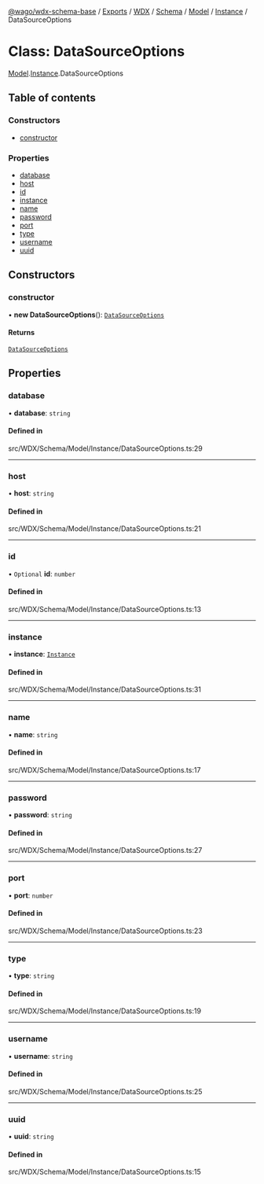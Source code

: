 [@wago/wdx-schema-base](../README.md) / [Exports](../modules.md) / [WDX](../modules/WDX.md) / [Schema](../modules/WDX.Schema.md) / [Model](../modules/WDX.Schema.Model.md) / [Instance](../modules/WDX.Schema.Model.Instance.md) / DataSourceOptions

# Class: DataSourceOptions

[Model](../modules/WDX.Schema.Model.md).[Instance](../modules/WDX.Schema.Model.Instance.md).DataSourceOptions

## Table of contents

### Constructors

- [constructor](WDX.Schema.Model.Instance.DataSourceOptions.md#constructor)

### Properties

- [database](WDX.Schema.Model.Instance.DataSourceOptions.md#database)
- [host](WDX.Schema.Model.Instance.DataSourceOptions.md#host)
- [id](WDX.Schema.Model.Instance.DataSourceOptions.md#id)
- [instance](WDX.Schema.Model.Instance.DataSourceOptions.md#instance)
- [name](WDX.Schema.Model.Instance.DataSourceOptions.md#name)
- [password](WDX.Schema.Model.Instance.DataSourceOptions.md#password)
- [port](WDX.Schema.Model.Instance.DataSourceOptions.md#port)
- [type](WDX.Schema.Model.Instance.DataSourceOptions.md#type)
- [username](WDX.Schema.Model.Instance.DataSourceOptions.md#username)
- [uuid](WDX.Schema.Model.Instance.DataSourceOptions.md#uuid)

## Constructors

### constructor

• **new DataSourceOptions**(): [`DataSourceOptions`](WDX.Schema.Model.Instance.DataSourceOptions.md)

#### Returns

[`DataSourceOptions`](WDX.Schema.Model.Instance.DataSourceOptions.md)

## Properties

### database

• **database**: `string`

#### Defined in

src/WDX/Schema/Model/Instance/DataSourceOptions.ts:29

___

### host

• **host**: `string`

#### Defined in

src/WDX/Schema/Model/Instance/DataSourceOptions.ts:21

___

### id

• `Optional` **id**: `number`

#### Defined in

src/WDX/Schema/Model/Instance/DataSourceOptions.ts:13

___

### instance

• **instance**: [`Instance`](WDX.Schema.Model.Instance.Instance.md)

#### Defined in

src/WDX/Schema/Model/Instance/DataSourceOptions.ts:31

___

### name

• **name**: `string`

#### Defined in

src/WDX/Schema/Model/Instance/DataSourceOptions.ts:17

___

### password

• **password**: `string`

#### Defined in

src/WDX/Schema/Model/Instance/DataSourceOptions.ts:27

___

### port

• **port**: `number`

#### Defined in

src/WDX/Schema/Model/Instance/DataSourceOptions.ts:23

___

### type

• **type**: `string`

#### Defined in

src/WDX/Schema/Model/Instance/DataSourceOptions.ts:19

___

### username

• **username**: `string`

#### Defined in

src/WDX/Schema/Model/Instance/DataSourceOptions.ts:25

___

### uuid

• **uuid**: `string`

#### Defined in

src/WDX/Schema/Model/Instance/DataSourceOptions.ts:15
